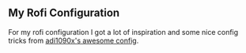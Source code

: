 ## My Rofi Configuration

For my rofi configuration I got a lot of inspiration and some nice config tricks from [adi1090x's awesome config](https://github.com/adi1090x/rofi).
